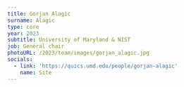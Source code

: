 ```yaml
---
title: Gorjan Alagic
surname: Alagic
type: core
year: 2023
subtitle: University of Maryland & NIST
job: General chair
photoURL: /2023/team/images/gorjan_alagic.jpg
socials:
  - link: 'https://quics.umd.edu/people/gorjan-alagic'
    name: Site
---
```

